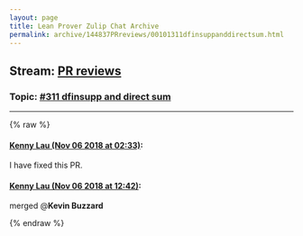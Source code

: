 ```yaml
---
layout: page
title: Lean Prover Zulip Chat Archive 
permalink: archive/144837PRreviews/00101311dfinsuppanddirectsum.html
---
```


## Stream: [PR reviews](index.html)
### Topic: [#311 dfinsupp and direct sum](00101311dfinsuppanddirectsum.html)

---


{% raw %}
#### [ Kenny Lau (Nov 06 2018 at 02:33)](https://leanprover.zulipchat.com/#narrow/stream/144837-PR%20reviews/topic/%23311%20dfinsupp%20and%20direct%20sum/near/146838147):
I have fixed this PR.

#### [ Kenny Lau (Nov 06 2018 at 12:42)](https://leanprover.zulipchat.com/#narrow/stream/144837-PR%20reviews/topic/%23311%20dfinsupp%20and%20direct%20sum/near/146859834):
merged @**Kevin Buzzard**


{% endraw %}
